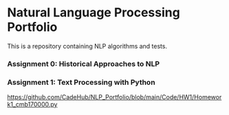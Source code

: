 # Natural Language Processing Portfolio
This is a repository containing NLP algorithms and tests.

### Assignment 0: Historical Approaches to NLP

### Assignment 1: Text Processing with Python
https://github.com/CadeHub/NLP_Portfolio/blob/main/Code/HW1/Homework1_cmb170000.py
